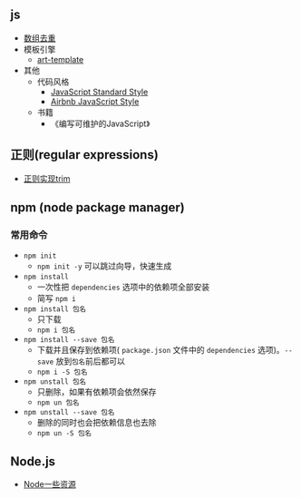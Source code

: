 ## js
- [数组去重](./js/arrayDedulplication.md)
- 模板引擎
  * [art-template](http://aui.github.io/art-template/)
- 其他
  + 代码风格
    * [JavaScript Standard Style](https://standardjs.com/)
    * [Airbnb JavaScript Style](http://airbnb.io/javascript/)
  + 书籍
    * 《编写可维护的JavaScript》

## 正则(regular expressions)
- [正则实现trim](./regExp/regExp.md)

## npm (node package manager)
### 常用命令
  - `npm init`
    + `npm init -y` 可以跳过向导，快速生成
  - `npm install`
    + 一次性把 `dependencies` 选项中的依赖项全部安装  
    + 简写 `npm i`
  - `npm install 包名`
    + 只下载
    + `npm i 包名`
  - `npm install --save 包名`
    + 下载并且保存到依赖项( `package.json` 文件中的 `dependencies` 选项)。`--save` 放到`包名`前后都可以
    + `npm i -S 包名`
  - `npm unstall 包名`
    + 只删除，如果有依赖项会依然保存
    + `npm un 包名`
  - `npm unstall --save 包名`
    + 删除的同时也会把依赖信息也去除
    + `npm un -S 包名`


## Node.js
- [Node一些资源](./node/resource.md)